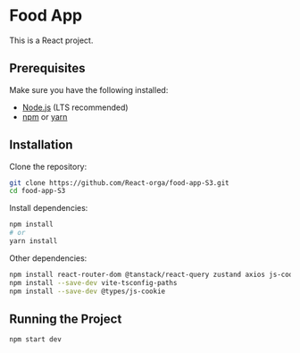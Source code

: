 # Food App

This is a React project.

## Prerequisites

Make sure you have the following installed:
- [Node.js](https://nodejs.org/) (LTS recommended)
- [npm](https://www.npmjs.com/) or [yarn](https://yarnpkg.com/)

## Installation

Clone the repository:
```sh
git clone https://github.com/React-orga/food-app-S3.git
cd food-app-S3
```

Install dependencies:
```sh
npm install
# or
yarn install
```

Other dependencies:
```sh
npm install react-router-dom @tanstack/react-query zustand axios js-cookie
npm install --save-dev vite-tsconfig-paths
npm install --save-dev @types/js-cookie
```

## Running the Project
```sh
npm start dev
```
